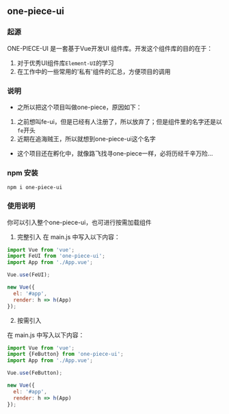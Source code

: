## one-piece-ui

### 起源

ONE-PIECE-UI 是一套基于Vue开发UI 组件库。开发这个组件库的目的在于：
1. 对于优秀UI组件库`Element-UI`的学习
2. 在工作中的一些常用的'私有'组件的汇总，方便项目的调用

### 说明

- 之所以把这个项目叫做one-piece，原因如下：
1. 之前想叫fe-ui，但是已经有人注册了，所以放弃了；但是组件里的名字还是以`fe`开头
2. 近期在追海贼王，所以就想到one-piece-ui这个名字
- 这个项目还在孵化中，就像路飞找寻one-piece一样，必将历经千辛万险...

### npm 安装
```
npm i one-piece-ui
```

### 使用说明

你可以引入整个one-piece-ui，也可进行按需加载组件
1. 完整引入
在 main.js 中写入以下内容：

```js
import Vue from 'vue';
import FeUI from 'one-piece-ui';
import App from './App.vue';

Vue.use(FeUI);

new Vue({
  el: '#app',
  render: h => h(App)
});
```
2. 按需引入

在 main.js 中写入以下内容：

```js
import Vue from 'vue';
import {FeButton} from 'one-piece-ui';
import App from './App.vue';

Vue.use(FeButton);

new Vue({
  el: '#app',
  render: h => h(App)
});
```




